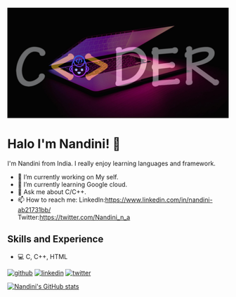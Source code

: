 ![Developer](https://github.com/nandini040/nandini040/blob/main/Twitter%20header.jpg)

# Halo I'm Nandini! 👋
I'm Nandini from India. I really enjoy learning languages and framework.

 * 🔭 I’m currently working on My self.
 * 🌱 I’m currently learning Google cloud. 
 * 💬 Ask me about C/C++. 
 * 📫 How to reach me: Linkedln:https://www.linkedin.com/in/nandini-ab21731bb/  
                                Twitter:https://twitter.com/Nandini_n_a 

## Skills and Experience
* 💻 C, C++, HTML

[<img src='https://cdn.jsdelivr.net/npm/simple-icons@3.0.1/icons/github.svg' alt='github' height='40'>](https://github.com/nandini040)  [<img src='https://cdn.jsdelivr.net/npm/simple-icons@3.0.1/icons/linkedin.svg' alt='linkedin' height='40'>](https://www.linkedin.com/in/Nandini./)  [<img src='https://cdn.jsdelivr.net/npm/simple-icons@3.0.1/icons/twitter.svg' alt='twitter' height='40'>](https://twitter.com/Nandini)  



[![Nandini's GitHub stats](https://github-readme-stats.vercel.app/api?username=nandini040)](https://github.com/anuraghazra/github-readme-stats)
